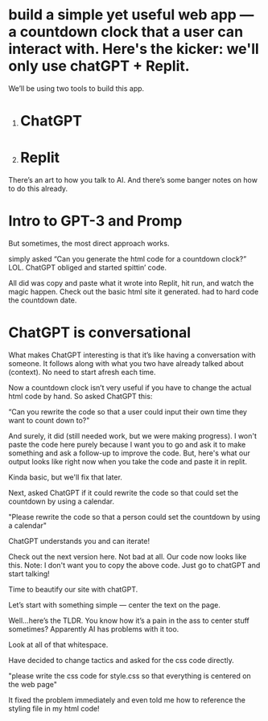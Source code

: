 # build a simple yet useful web app — a countdown clock that a user can interact with. Here's the kicker: we'll only use chatGPT + Replit.

 We’ll be using two tools to build this app.

1) # ChatGPT 

2) # Replit 

There’s an art to how you talk to AI. And there’s some banger notes on how to do this already.

# Intro to GPT-3 and Promp

But sometimes, the most direct approach works.

simply asked “Can you generate the html code for a countdown clock?” LOL.
ChatGPT obliged and started spittin’ code.

All did was copy and paste what it wrote into Replit, hit run, and watch the magic happen. Check out the basic html site it generated. had to hard code the countdown date.

# ChatGPT is conversational
What makes ChatGPT interesting is that it’s like having a conversation with someone. It follows along with what you two have already talked about (context). No need to start afresh each time.

Now a countdown clock isn’t very useful if you have to change the actual html code by hand. So asked ChatGPT this:

“Can you rewrite the code so that a user could input their own time they want to count down to?"

And surely, it did (still needed work, but we were making progress). I won't paste the code here purely because I want you to go and ask it to make something and ask a follow-up to improve the code. But, here's what our output looks like right now when you take the code and paste it in replit.

Kinda basic, but we'll fix that later.

Next, asked ChatGPT if it could rewrite the code so that could set the countdown by using a calendar.

"Please rewrite the code so that a person could set the countdown by using a calendar"

ChatGPT understands you and can iterate!

Check out the next version here. Not bad at all.
Our code now looks like this. Note: I don't want you to copy the above code. Just go to chatGPT and start talking! 

Time to beautify our site with chatGPT.

Let’s start with something simple — center the text on the page.

Well…here’s the TLDR. You know how it’s a pain in the ass to center stuff sometimes? Apparently AI has problems with it too.

Look at all of that whitespace.

Have decided to change tactics and asked for the css code directly.

"please write the css code for style.css so that everything is centered on the web page"

It fixed the problem immediately and even told me how to reference the styling file in my html code!


